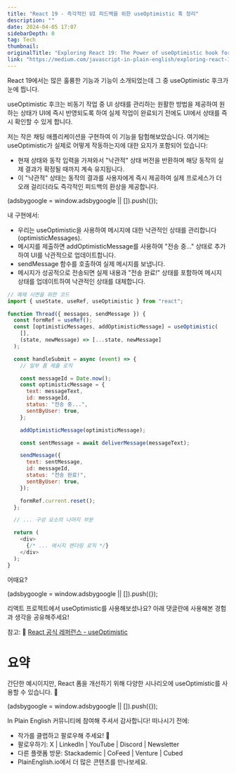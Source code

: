 ```yaml
---
title: "React 19 - 즉각적인 UI 피드백을 위한 useOptimistic 훅 정리"
description: ""
date: 2024-04-05 17:07
sidebarDepth: 0
tag: Tech
thumbnail: 
originalTitle: "Exploring React 19: The Power of useOptimistic hook for Instant UI Feedback"
link: "https://medium.com/javascript-in-plain-english/exploring-react-19-the-power-of-useoptimistic-hook-for-instant-ui-feedback-993fa3ca28e0"
---
```



React 19에서는 많은 훌륭한 기능과 기능이 소개되었는데 그 중 useOptimistic 후크가 눈에 띕니다.

useOptimistic 후크는 비동기 작업 중 UI 상태를 관리하는 원활한 방법을 제공하여 원하는 상태가 UI에 즉시 반영되도록 하여 실제 작업이 완료되기 전에도 UI에서 상태를 즉시 확인할 수 있게 합니다.

저는 작은 채팅 애플리케이션을 구현하여 이 기능을 탐험해보았습니다. 여기에는 useOptimistic가 실제로 어떻게 작동하는지에 대한 요지가 포함되어 있습니다:

- 현재 상태와 동작 입력을 가져와서 "낙관적" 상태 버전을 반환하며 해당 동작의 실제 결과가 확정될 때까지 계속 유지됩니다.
- 이 "낙관적" 상태는 동작의 결과를 사용자에게 즉시 제공하여 실제 프로세스가 더 오래 걸리더라도 즉각적인 피드백의 환상을 제공합니다.

<!-- ui-log 수평형 -->
<ins class="adsbygoogle"
  style="display:block"
  data-ad-client="ca-pub-4877378276818686"
  data-ad-slot="9743150776"
  data-ad-format="auto"
  data-full-width-responsive="true"></ins>
<component is="script">
(adsbygoogle = window.adsbygoogle || []).push({});
</component>

내 구현에서:

- 우리는 useOptimistic을 사용하여 메시지에 대한 낙관적인 상태를 관리합니다 (optimisticMessages).
- 메시지를 제출하면 addOptimisticMessage를 사용하여 "전송 중..." 상태로 추가하여 UI를 낙관적으로 업데이트합니다.
- sendMessage 함수를 호출하여 실제 메시지를 보냅니다.
- 메시지가 성공적으로 전송되면 실제 내용과 "전송 완료!" 상태를 포함하여 메시지 상태를 업데이트하여 낙관적인 상태를 대체합니다.

```js
// 예제 시연을 위한 코드
import { useState, useRef, useOptimistic } from "react";

function Thread({ messages, sendMessage }) {
  const formRef = useRef();
  const [optimisticMessages, addOptimisticMessage] = useOptimistic(
    [],
    (state, newMessage) => [...state, newMessage]
  );

  const handleSubmit = async (event) => {
    // 일부 폼 제출 로직

    const messageId = Date.now();
    const optimisticMessage = {
      text: messageText,
      id: messageId,
      status: "전송 중...",
      sentByUser: true,
    };

    addOptimisticMessage(optimisticMessage);

    const sentMessage = await deliverMessage(messageText);

    sendMessage({
      text: sentMessage,
      id: messageId,
      status: "전송 완료!",
      sentByUser: true,
    });

    formRef.current.reset();
  };

  // ... 구성 요소의 나머지 부분

  return (
    <div>
      {/* ... 메시지 렌더링 로직 */}
    </div>
  );
}
```

어때요?

<!-- ui-log 수평형 -->
<ins class="adsbygoogle"
  style="display:block"
  data-ad-client="ca-pub-4877378276818686"
  data-ad-slot="9743150776"
  data-ad-format="auto"
  data-full-width-responsive="true"></ins>
<component is="script">
(adsbygoogle = window.adsbygoogle || []).push({});
</component>

리액트 프로젝트에서 useOptimistic를 사용해보셨나요? 아래 댓글란에 사용해본 경험과 생각을 공유해주세요!

참고:
📌 [React 공식 레퍼런스 - useOptimistic](https://react.dev/reference/react/useOptimistic)

# 요약
간단한 예시이지만, React 폼을 개선하기 위해 다양한 시나리오에 useOptimistic를 사용할 수 있습니다. 🚀

<!-- ui-log 수평형 -->
<ins class="adsbygoogle"
  style="display:block"
  data-ad-client="ca-pub-4877378276818686"
  data-ad-slot="9743150776"
  data-ad-format="auto"
  data-full-width-responsive="true"></ins>
<component is="script">
(adsbygoogle = window.adsbygoogle || []).push({});
</component>

In Plain English 커뮤니티에 참여해 주셔서 감사합니다! 떠나시기 전에:

- 작가를 클랩하고 팔로우해 주세요! ️👏️️
- 팔로우하기: X | LinkedIn | YouTube | Discord | Newsletter
- 다른 플랫폼 방문: Stackademic | CoFeed | Venture | Cubed
- PlainEnglish.io에서 더 많은 콘텐츠를 만나보세요.